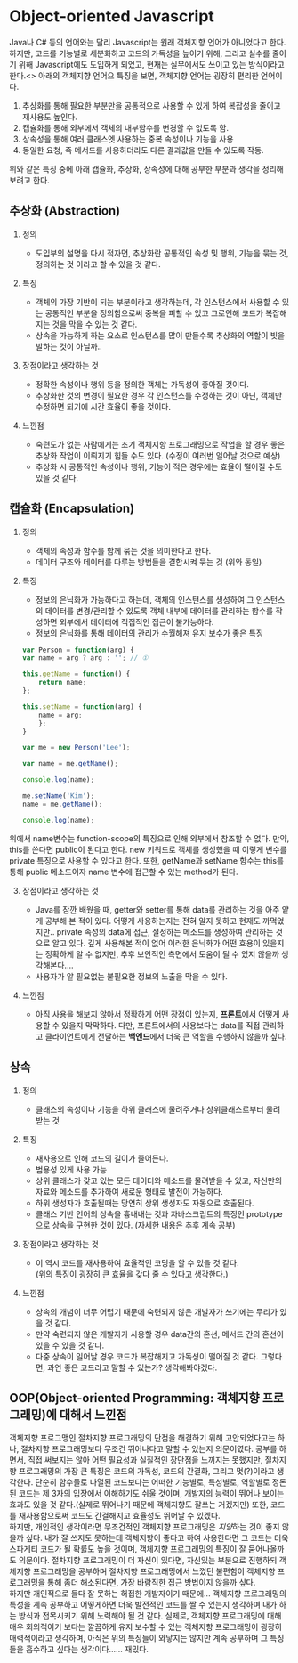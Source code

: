 # Object-oriented Javascript

Java나 C# 등의 언어와는 달리 Javascript는 원래 객체지향 언어가 아니었다고 한다. 하지만, 코드를 기능별로 세분화하고 코드의 가독성을 높이기 위해, 그리고 실수를 줄이기 위해 Javascript에도 도입하게 되었고, 현재는 실무에서도 쓰이고 있는 방식이라고 한다.<>
아래의 객체지향 언어으 특징을 보면, 객체지향 언어는 굉장히 편리한 언어이다.
1. 추상화를 통해 필요한 부분만을 공통적으로 사용할 수 있게 하여 복잡성을 줄이고 재사용도 높인다.
2. 캡슐화를 통해 외부에서 객체의 내부함수를 변경할 수 없도록 함.
3. 상속성을 통해 여러 클래스엣 사용하는 중복 속성이나 기능을 사용
4. 동일한 요청, 즉 메서드를 사용하더라도 다른 결과값을 만들 수 있도록 작동.

위와 같은 특징 중에 아래 캡슐화, 추상화, 상속성에 대해 공부한 부분과 생각을 정리해보려고 한다.

## 추상화 (Abstraction)

1. 정의
   - 도입부의 설명을 다시 적자면, 추상화란 공통적인 속성 및 행위, 기능을 묶는 것, 정의하는 것 이라고 할 수 있을 것 같다.

2. 특징
   - 객체의 가장 기반이 되는 부분이라고 생각하는데, 각 인스턴스에서 사용할 수 있는 공통적인 부분을 정의함으로써 중복을 피할 수 있고 그로인해 코드가 복잡해지는 것을 막을 수 있는 것 같다.
   - 상속을 가능하게 하는 요소로 인스턴스를 많이 만들수록 추상화의 역할이 빛을 발하는 것이 아닐까..

3. 장점이라고 생각하는 것
   - 정확한 속성이나 행위 등을 정의한 객체는 가독성이 좋아질 것이다. 
   - 추상화한 것의 변경이 필요한 경우 각 인스턴스를 수정하는 것이 아닌, 객체만 수정하면 되기에 시간 효율이 좋을 것이다.

4. 느낀점
   - 숙련도가 없는 사람에게는 초기 객체지향 프로그래밍으로 작업을 할 경우 좋은 추상화 작업이 이뤄지기 힘들 수도 있다. (수정이 여러번 일어날 것으로 예상)
   - 추상화 시 공통적인 속성이나 행위, 기능이 적은 경우에는 효율이 떨어질 수도 있을 것 같다.


## 캡슐화 (Encapsulation)

1. 정의
   - 객체의 속성과 함수를 함께 묶는 것을 의미한다고 한다.
   - 데이터 구조와 데이터를 다루는 방법들을 결합시켜 묶는 것 (위와 동일)

2. 특징
   - 정보의 은닉화가 가능하다고 하는데, 객체의 인스턴스를 생성하여 그 인스턴스의 데이터를 변경/관리할 수 있도록 객체 내부에 데이터를 관리하는 함수를 작성하면 외부에서 데이터에 직접적인 접근이 불가능하다.
   - 정보의 은닉화를 통해 데이터의 관리가 수월해져 유지 보수가 좋은 특징

    ```js
    var Person = function(arg) {
    var name = arg ? arg : ''; // ①

    this.getName = function() {
        return name;
    };

    this.setName = function(arg) {
        name = arg;
        };
    }

    var me = new Person('Lee');

    var name = me.getName();

    console.log(name);

    me.setName('Kim');
    name = me.getName();

    console.log(name);
    ```

위에서 name변수는 function-scope의 특징으로 인해 외부에서 참조할 수 없다. 만약, this를 쓴다면 public이 된다고 한다. new 키워드로 객체를 생성했을 때 이렇게 변수를 private 특징으로 사용할 수 있다고 한다. 또한, getName과 setName 함수는 this를 통해 public 메소드이자 name 변수에 접근할 수 있는 method가 된다.

3. 장점이라고 생각하는 것
   - Java를 잠깐 배웠을 때, getter와 setter를 통해 data를 관리하는 것을 아주 얕게 공부해 본 적이 있다. 어떻게 사용하는지는 전혀 알지 못하고 현재도 까먹었지만.. private 속성의 data에 접근, 설정하는 메소드를 생성하여 관리하는 것으로 알고 있다. 깊게 사용해본 적이 없어 이러한 은닉화가 어떤 효용이 있을지는 정확하게 알 수 없지만, 추후 보안적인 측면에서 도움이 될 수 있지 않을까 생각해본다....
   - 사용자가 알 필요없는 불필요한 정보의 노출을 막을 수 있다.

4. 느낀점
   - 아직 사용을 해보지 않아서 정확하게 어떤 장점이 있는지, **프론트**에서 어떻게 사용할 수 있을지 막막하다. 다만, 프론트에서의 사용보다는 data를 직접 관리하고 클라이언트에게 전달하는 **백엔드**에서 더욱 큰 역할을 수행하지 않을까 싶다.

## 상속

1. 정의
   - 클래스의 속성이나 기능을 하위 클래스에 물려주거나 상위클래스로부터 물려 받는 것

2. 특징
   - 재사용으로 인해 코드의 길이가 줄어든다.
   - 범용성 있게 사용 가능
   - 상위 클래스가 갖고 있는 모든 데이터와 메소드를 물려받을 수 있고, 자신만의 자료와 메소드를 추가하여 새로운 형태로 발전이 가능하다.
   - 하위 생성자가 호출될때는 당연히 상위 생성자도 자동으로 호출된다.
   - 클래스 기반 언어의 상속을 흉내내는 것과 자바스크립트의 특징인 prototype으로 상속을 구현한 것이 있다. (자세한 내용은 추후 계속 공부)

3. 장점이라고 생각하는 것
   - 이 역시 코드를 재사용하여 효율적인 코딩을 할 수 있을 것 같다.<br>
     (위의 특징이 굉장히 큰 효율을 갖다 줄 수 있다고 생각한다.)

4. 느낀점
   - 상속의 개념이 너무 어렵기 때문에 숙련되지 않은 개발자가 쓰기에는 무리가 있을 것 같다.
   - 만약 숙련되지 않은 개발자가 사용할 경우 data간의 혼선, 메서드 간의 혼선이 있을 수 있을 것 같다.
   - 다중 상속이 일어날 경우 코드가 복잡해지고 가독성이 떨어질 것 같다. 그렇다면, 과연 좋은 코드라고 말할 수 있는가? 생각해봐야겠다.

## OOP(Object-oriented Programming: 객체지향 프로그래밍)에 대해서 느낀점

객체지향 프로그맹인 절차지향 프로그래밍의 단점을 해결하기 위해 고안되었다고는 하나, 절차지향 프로그래밍보다 무조건 뛰어나다고 말할 수 있는지 의문이였다. 공부를 하면서, 직접 써보지는 않아 어떤 필요성과 실질적인 장단점을 느끼지는 못했지만, 절차지향 프로그래밍의 가장 큰 특징은 코드의 가독성, 코드의 간결화, 그리고 멋(?)이라고 생각한다. 단순히 함수들로 나열된 코드보다는 어떠한 기능별로, 특성별로, 역할별로 정돈된 코드는 제 3자의 입장에서 이해하기도 쉬울 것이며, 개발자의 능력이 뛰어나 보이는 효과도 있을 것 같다.(실제로 뛰어나기 때문에 객체지향도 잘쓰는 거겠지만) 또한, 코드를 재사용함으로써 코드도 간결해지고 효율성도 뛰어날 수 있겠다. <br>
하지만, 개인적인 생각이라면 무조건적인 객체지향 프로그래밍은 *지양*하는 것이 좋지 않을까 싶다. 내가 잘 쓰지도 못하는데 객체지향이 좋다고 하여 사용한다면 그 코드는 더욱 스파게티 코드가 될 확률도 높을 것이며, 객체지향 프로그래밍의 특징이 잘 묻어나올까도 의문이다. 절차지향 프로그래밍이 더 자신이 있다면, 자신있는 부분으로 진행하되 객체지향 프로그래밍을 공부하며 절차지향 프로그래밍에서 느꼈던 불편함이 객체지향 프로그래밍을 통해 좀더 해소된다면, 가장 바람직한 접근 방법이지 않을까 싶다.<br>
하지만 개인적으로 둘다 잘 못하는 허접한 개발자이기 때문에... 객체지향 프로그래밍의 특성을 계속 공부하고 어떻게하면 더욱 발전적인 코드를 짤 수 있는지 생각하며 내가 하는 방식과 접목시키기 위해 노력해야 될 것 같다. 실제로, 객체지향 프로그래밍에 대해 매우 회의적이기 보다는 깔끔하게 유지 보수할 수 있는 객체지향 프로그래밍이 굉장히 매력적이라고 생각하며, 아직은 위의 특징들이 와닿지는 않지만 계속 공부하며 그 특징들을 흡수하고 싶다는 생각이다......
재밌다.